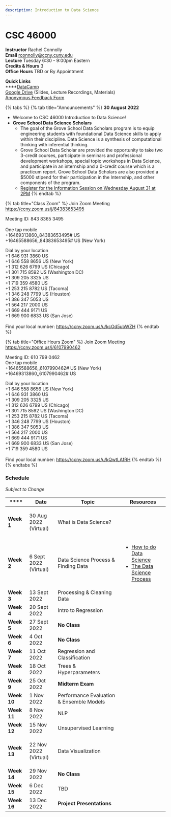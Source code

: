 ```yaml
---
description: Introduction to Data Science
---
```


# CSC 46000

**Instructor** Rachel Connolly\
**Email** rconnolly@ccny.cuny.edu\
**Lecture** Tuesday 6:30 - 9:00pm Eastern\
**Credits & Hours** 3\
**Office Hours** TBD or By Appointment

**Quick Links**\
****[DataCamp ](https://learn.datacamp.com/)\
[Google Drive](https://drive.google.com/drive/folders/1x\_iors9E6GqQ\_8HsaTa9qDXIq1JAU0vx?usp=sharing) (Slides, Lecture Recordings, Materials)\
[Anonymous Feedback Form](https://docs.google.com/forms/d/e/1FAIpQLSf0jMcfPN6sDBLcL5zs31Lfw0lRoVJs2LG8YvlJGrC\_PTy5xg/viewform)

{% tabs %}
{% tab title="Announcements" %}
**30 August 2022**

* Welcome to CSC 46000 Introduction to Data Science!
* **Grove School Data Science Scholars**
  * The goal of the Grove School Data Scholars program is to equip engineering students with foundational Data Science skills to apply within their discipline. Data Science is a synthesis of computational thinking with inferential thinking.&#x20;
  * Grove School Data Scholar are provided the opportunity to take two 3-credit courses, participate in seminars and professional development workshops, special topic workshops in Data Science, and participate in an internship and a 0-credit course which is a practicum report. Grove School Data Scholars are also provided a $5000 stipend for their participation in the Internship, and other components of the program.
  * [Register for the Information Session on Wednesday August 31  at 2PM](https://ccny.zoom.us/meeting/register/tZ0tfuquqj8rHd1hwtQDfMI8AfPPk3uVBDir)
{% endtab %}

{% tab title="Class Zoom" %}
Join Zoom Meeting\
https://ccny.zoom.us/j/84383653495

Meeting ID: 843 8365 3495\
\
One tap mobile\
\+16469313860,,84383653495# US \
\+16465588656,,84383653495# US (New York)

Dial by your location \
\+1 646 931 3860 US \
\+1 646 558 8656 US (New York) \
\+1 312 626 6799 US (Chicago) \
\+1 301 715 8592 US (Washington DC) \
\+1 309 205 3325 US \
\+1 719 359 4580 US \
\+1 253 215 8782 US (Tacoma) \
\+1 346 248 7799 US (Houston) \
\+1 386 347 5053 US \
\+1 564 217 2000 US \
\+1 669 444 9171 US \
\+1 669 900 6833 US (San Jose) \
\
Find your local number: https://ccny.zoom.us/u/kcOd5ubWZH
{% endtab %}

{% tab title="Office Hours Zoom" %}
Join Zoom Meeting\
https://ccny.zoom.us/j/6107990462

Meeting ID: 610 799 0462 \
One tap mobile \
\+16465588656,,6107990462# US (New York) \
\+16469313860,,6107990462# US

Dial by your location \
\+1 646 558 8656 US (New York) \
\+1 646 931 3860 US \
\+1 309 205 3325 US \
\+1 312 626 6799 US (Chicago) \
\+1 301 715 8592 US (Washington DC) \
\+1 253 215 8782 US (Tacoma) \
\+1 346 248 7799 US (Houston) \
\+1 386 347 5053 US \
\+1 564 217 2000 US \
\+1 669 444 9171 US \
\+1 669 900 6833 US (San Jose) \
\+1 719 359 4580 US\
\
Find your local number: https://ccny.zoom.us/u/kQwtLAfRH
{% endtab %}
{% endtabs %}

### Schedule

_Subject to Change_

| ****        | **Date**                        | **Topic**                                | **Resources**                                                                                                                                                                                                                                                                                                                      |
| ----------- | ------------------------------- | ---------------------------------------- | ---------------------------------------------------------------------------------------------------------------------------------------------------------------------------------------------------------------------------------------------------------------------------------------------------------------------------------- |
| **Week 1**  | <p>30 Aug 2022<br>(Virtual)</p> | What is Data Science?                    |                                                                                                                                                                                                                                                                                                                                    |
| **Week 2**  | <p>6 Sept 2022<br>(Virtual)</p> | Data Science Process & Finding Data      | <ul><li><a href="https://docs.microsoft.com/en-us/archive/blogs/machinelearning/how-to-do-data-science">How to do Data Science</a></li><li><a href="https://medium.springboard.com/the-data-science-process-the-complete-laymans-guide-to-what-a-data-scientist-actually-does-ca3e166b7c67">The Data Science Process</a></li></ul> |
| **Week 3**  | 13 Sept 2022                    | Processing & Cleaning Data               |                                                                                                                                                                                                                                                                                                                                    |
| **Week 4**  | 20 Sept 2022                    | Intro to Regression                      |                                                                                                                                                                                                                                                                                                                                    |
| **Week 5**  | 27 Sept 2022                    | **No Class**                             |                                                                                                                                                                                                                                                                                                                                    |
| **Week 6**  | 4 Oct 2022                      | **No Class**                             |                                                                                                                                                                                                                                                                                                                                    |
| **Week 7**  | 11 Oct 2022                     | Regression and Classification            |                                                                                                                                                                                                                                                                                                                                    |
| **Week 8**  | 18 Oct 2022                     | Trees & Hyperparameters                  |                                                                                                                                                                                                                                                                                                                                    |
| **Week 9**  | 25 Oct 2022                     | **Midterm Exam**                         |                                                                                                                                                                                                                                                                                                                                    |
| **Week 10** | 1 Nov 2022                      | Performance Evaluation & Ensemble Models |                                                                                                                                                                                                                                                                                                                                    |
| **Week 11** | 8 Nov 2022                      | NLP                                      |                                                                                                                                                                                                                                                                                                                                    |
| **Week 12** | 15 Nov 2022                     | Unsupervised Learning                    |                                                                                                                                                                                                                                                                                                                                    |
| **Week 13** | <p>22 Nov 2022<br>(Virtual)</p> | Data Visualization                       |                                                                                                                                                                                                                                                                                                                                    |
| **Week 14** | 29 Nov 2022                     | **No Class**                             |                                                                                                                                                                                                                                                                                                                                    |
| **Week 15** | 6 Dec 2022                      | TBD                                      |                                                                                                                                                                                                                                                                                                                                    |
| **Week 16** | 13 Dec 2022                     | **Project Presentations**                |                                                                                                                                                                                                                                                                                                                                    |

###

